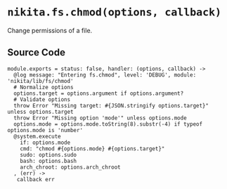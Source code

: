 
# `nikita.fs.chmod(options, callback)`

Change permissions of a file.

## Source Code

    module.exports = status: false, handler: (options, callback) ->
      @log message: "Entering fs.chmod", level: 'DEBUG', module: 'nikita/lib/fs/chmod'
      # Normalize options
      options.target = options.argument if options.argument?
      # Validate options
      throw Error "Missing target: #{JSON.stringify options.target}" unless options.target
      throw Error "Missing option 'mode'" unless options.mode
      options.mode = options.mode.toString(8).substr(-4) if typeof options.mode is 'number'
      @system.execute
        if: options.mode
        cmd: "chmod #{options.mode} #{options.target}"
        sudo: options.sudo
        bash: options.bash
        arch_chroot: options.arch_chroot
      , (err) ->
       callback err
